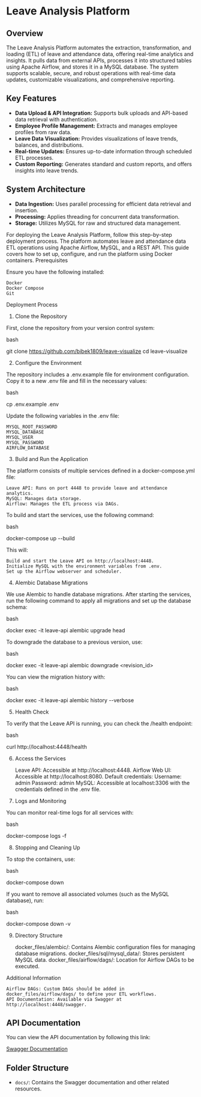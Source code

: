 # Leave Analysis Platform

## Overview

The Leave Analysis Platform automates the extraction, transformation, and loading (ETL) of leave and attendance data, offering real-time analytics and insights. It pulls data from external APIs, processes it into structured tables using Apache Airflow, and stores it in a MySQL database. The system supports scalable, secure, and robust operations with real-time data updates, customizable visualizations, and comprehensive reporting.

## Key Features

- **Data Upload & API Integration:** Supports bulk uploads and API-based data retrieval with authentication.
- **Employee Profile Management:** Extracts and manages employee profiles from raw data.
- **Leave Data Visualization:** Provides visualizations of leave trends, balances, and distributions.
- **Real-time Updates:** Ensures up-to-date information through scheduled ETL processes.
- **Custom Reporting:** Generates standard and custom reports, and offers insights into leave trends.

## System Architecture

- **Data Ingestion:** Uses parallel processing for efficient data retrieval and insertion.
- **Processing:** Applies threading for concurrent data transformation.
- **Storage:** Utilizes MySQL for raw and structured data management.

For deploying the Leave Analysis Platform, follow this step-by-step deployment process. The platform automates leave and attendance data ETL operations using Apache Airflow, MySQL, and a REST API. This guide covers how to set up, configure, and run the platform using Docker containers.
Prerequisites


Ensure you have the following installed:

    Docker
    Docker Compose
    Git

Deployment Process
1. Clone the Repository

First, clone the repository from your version control system:

bash

git clone https://github.com/bibek1809/leave-visualize
cd leave-visualize

2. Configure the Environment

The repository includes a .env.example file for environment configuration. Copy it to a new .env file and fill in the necessary values:

bash

cp .env.example   .env

Update the following variables in the .env file:

    MYSQL_ROOT_PASSWORD
    MYSQL_DATABASE
    MYSQL_USER
    MYSQL_PASSWORD
    AIRFLOW_DATABASE

3. Build and Run the Application

The platform consists of multiple services defined in a docker-compose.yml file:

    Leave API: Runs on port 4448 to provide leave and attendance analytics.
    MySQL: Manages data storage.
    Airflow: Manages the ETL process via DAGs.

To build and start the services, use the following command:

bash

docker-compose up --build

This will:

    Build and start the Leave API on http://localhost:4448.
    Initialize MySQL with the environment variables from .env.
    Set up the Airflow webserver and scheduler.

4. Alembic Database Migrations

We use Alembic to handle database migrations. After starting the services, run the following command to apply all migrations and set up the database schema:

bash

docker exec -it leave-api alembic upgrade head

To downgrade the database to a previous version, use:

bash

docker exec -it leave-api alembic downgrade <revision_id>

You can view the migration history with:

bash

docker exec -it leave-api alembic history --verbose

5. Health Check

To verify that the Leave API is running, you can check the /health endpoint:

bash

curl http://localhost:4448/health

6. Access the Services

    Leave API: Accessible at http://localhost:4448.
    Airflow Web UI: Accessible at http://localhost:8080. Default credentials:
        Username: admin
        Password: admin
    MySQL: Accessible at localhost:3306 with the credentials defined in the .env file.

7. Logs and Monitoring

You can monitor real-time logs for all services with:

bash

docker-compose logs -f

8. Stopping and Cleaning Up

To stop the containers, use:

bash

docker-compose down

If you want to remove all associated volumes (such as the MySQL database), run:

bash

docker-compose down -v

9. Directory Structure

    docker_files/alembic/: Contains Alembic configuration files for managing database migrations.
    docker_files/sql/mysql_data/: Stores persistent MySQL data.
    docker_files/airflow/dags/: Location for Airflow DAGs to be executed.

Additional Information

    Airflow DAGs: Custom DAGs should be added in docker_files/airflow/dags/ to define your ETL workflows.
    API Documentation: Available via Swagger at http://localhost:4448/swagger.

## API Documentation

You can view the API documentation by following this link:

[Swagger Documentation](./docs/API_DOCUMENTS/swagger.pdf)

## Folder Structure

- `docs/`: Contains the Swagger documentation and other related resources.



